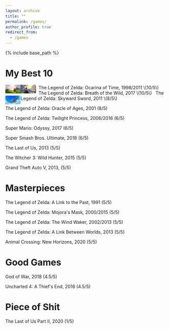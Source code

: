 ```yaml
---
layout: archive
title: ""
permalink: /games/
author_profile: true
redirect_from:
  - /games
---
```


{% include base_path %}


My Best 10
======

<img style="float: left;width:48px;height:27px;" src="/images/ocarina.jpg"> 
&nbsp;&nbsp;The Legend of Zelda: Ocarina of Time, 1998/2011 \(10/5\)

<img style="float: left;width:48px;height:27px;" src="/images/botw.jpg"> 
&nbsp;&nbsp;The Legend of Zelda: Breath of the Wild, 2017 \(10/5\)

<img style="float: left;width:48px;height:27px;" src="/images/skywardsword.jpg"> 
&nbsp;&nbsp;The Legend of Zelda: Skyward Sword, 2011 \(8/5\)

The Legend of Zelda: Oracle of Ages, 2001 \(8/5\)

The Legend of Zelda: Twilight Princess, 2006/2016 \(6/5\)

Super Mario: Odyssy, 2017 \(6/5\)

Super Smash Bros. Ultimate, 2018 \(6/5\)

The Last of Us, 2013 \(5/5\)

The Witcher 3: Wild Hunter, 2015 \(5/5)

Grand Theft Auto V, 2013, \(5/5\)


Masterpieces
=====

The Legend of Zelda: A Link to the Past, 1991 \(5/5\)

The Legend of Zelda: Mojora's Mask, 2000/2015 \(5/5\)

The Legend of Zelda: The Wind Waker, 2002/2013 \(5/5\)

The Legend of Zelda: A Link Between Worlds, 2013 \(5/5\)

Animal Crossing: New Horizons, 2020 \(5/5\)


Good Games
=====

God of War, 2018 \(4.5/5\)

Uncharted 4: A Thief's End, 2016 \(4.5/5\)


Piece of Shit
=====

The Last of Us Part II, 2020 \(1/5\)